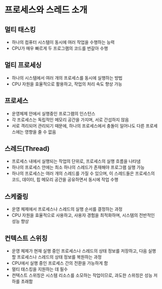 # 프로세스와 스레드 소개
## 멀티 태스킹
- 하나의 컴퓨터 시스템이 동시에 여러 작업을 수행하는 능력
- CPU가 매우 빠르게 두 프로그램의 코드를 번갈아 수행
## 멀티 프로세싱
- 하나의 시스템에서 여러 개의 프로세스를 동시에 실행하는 방법
- CPU 자원을 효율적으로 활용하고, 작업의 처리 속도 향상 가능
## 프로세스
- 운영체제 안에서 실행중인 프로그램의 인스턴스
- 각 프로세스는 독립적인 메모리 공간을 가지며, 서로 간섭하지 않음
- 서로 격리되어 관리되기 때문에, 하나의 프로세스에서 충돌이 일어나도 다른 프로세스에는 영향을 줄 수 없음
## 스레드(Thread)
- 프로세스 내에서 실행되는 작업의 단위로, 프로세스의 실행 흐름을 나타냄
- 하나의 프로세스 안에는 최소 하나의 스레드가 존재해야 프로그램 실행 가능
- 하나의 프로세스는 여러 개의 스레드를 가질 수 있으며, 이 스레드들은 프로세스의 코드, 데이터, 힙 메모리 공간을 공유하면서 동시에 작업 수행
## 스케줄링
- 운영 체제에서 프로세스나 스레드의 실행 순서를 결정하는 과정
- CPU 자원을 효율적으로 사용하고, 사용자 경험을 최적화하며, 시스템의 전반적인 성능 향상
## 컨텍스트 스위칭
- 운영 체제가 현재 실행 중인 프로세스나 스레드의 상태 정보를 저장하고, 다음 실행할 프로세스나 스레드의 상태 정보를 복원하는 과정
- CPU에서 실행 중인 프로세스 간의 전환을 가능하게 함
- 멀티 태스킹을 지원하는 데 필수
- 컨텍스트 스위칭은 시스템 리소스를 소모하는 작업이므로, 과도한 스위칭은 성능 저하를 초래함
